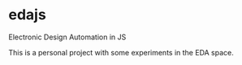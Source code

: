 # edajs
Electronic Design Automation in JS

This is a personal project with some experiments in the EDA space.
